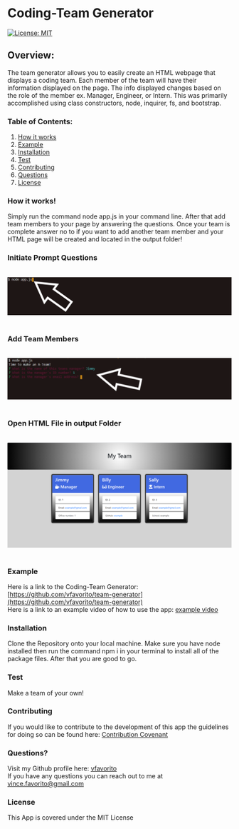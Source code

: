 # Coding-Team Generator

[![License: MIT](https://img.shields.io/badge/License-MIT-yellow.svg)](https://opensource.org/licenses/MIT)

## Overview:
The team generator allows you to easily create an HTML webpage that displays a coding team.  Each member of the team will have their information displayed on the page.  The info displayed changes based on the role of the member ex. Manager, Engineer, or Intern.  This was primarily accomplished using class constructors, node, inquirer, fs, and bootstrap.  

### Table of Contents:
1. [How it works](#How-it-works)
2. [Example](#Example)
3. [Installation](#Installation)
4. [Test](#Test)
5. [Contributing](#Contributing)
6. [Questions](#Questions)
7. [License](#License)

### How it works!
Simply run the command node app.js in your command line.  After that add team members to your page by answering the questions.  Once your team is complete answer no to if you want to add another team member and your HTML page will be created and located in the output folder!

### Initiate Prompt Questions
 <br/> ![picAlt](images/initialize.png) <br/><br/>

### Add Team Members
 <br/> ![picAlt](images/questions.png) <br/><br/>

### Open HTML File in output Folder
<br/> ![picAlt](images/html.PNG) <br/><br/>

### Example
Here is a link to the Coding-Team Generator:  [https://github.com/vfavorito/team-generator](https://github.com/vfavorito/team-generator)<br>
Here is a link to an example video of how to use the app: [example video](https://drive.google.com/file/d/1fpkdMUCGyjmYpHHtLo-z9gW1zovG6K2m/view?usp=sharing)

### Installation
Clone the Repository onto your local machine.  Make sure you have node installed then run the command npm i in your terminal to install all of the package files.  After that you are good to go.

### Test
Make a team of your own!

### Contributing
If you would like to contribute to the development of this app the guidelines for doing so can be found here: [Contribution Covenant](https://www.contributor-covenant.org/version/2/0/code_of_conduct/code_of_conduct.txt)

### Questions?
Visit my Github profile here: [vfavorito](https://github.com/vfavorito)<br/>
If you have any questions you can reach out to me at vince.favorito@gmail.com

### License
This App is covered under the MIT License